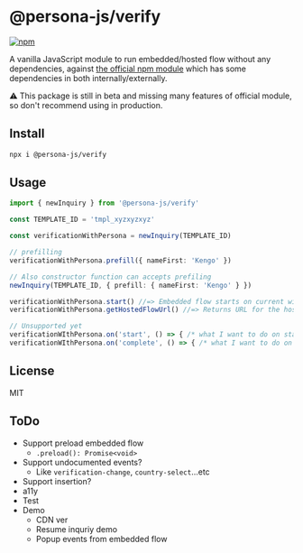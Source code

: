 # @persona-js/verify

[![npm](https://img.shields.io/npm/v/@persona-js/verify.svg?style=for-the-badge)](https://www.npmjs.com/package/@persona-js/verify)

A vanilla JavaScript module to run embedded/hosted flow without any dependencies, against [the official npm module](https://www.npmjs.com/package/persona) which has some dependencies in both internally/externally.

⚠️ This package is still in beta and missing many features of official module, so don't recommend using in production.

## Install

```sh
npx i @persona-js/verify
```

## Usage

```ts
import { newInquiry } from '@persona-js/verify'

const TEMPLATE_ID = 'tmpl_xyzxyzxyz'

const verificationWithPersona = newInquiry(TEMPLATE_ID)

// prefilling
verificationWithPersona.prefill({ nameFirst: 'Kengo' })

// Also constructor function can accepts prefiling
newInquiry(TEMPLATE_ID, { prefill: { nameFirst: 'Kengo' } })

verificationWithPersona.start() //=> Embedded flow starts on current window
verificationWithPersona.getHostedFlowUrl() //=> Returns URL for the hosted flow

// Unsupported yet
verificationWIthPersona.on('start', () => { /* what I want to do on start inquiry flow */ })
verificationWIthPersona.on('complete', () => { /* what I want to do on complete inquiry flow */ })
```

## License

MIT

## ToDo

- Support preload embedded flow
  - `.preload(): Promise<void>`
- Support undocumented events?
  - Like `verification-change`, `country-select`...etc
- Support insertion?
- a11y
- Test
- Demo
  - CDN ver
  - Resume inquriy demo
  - Popup events from embedded flow
